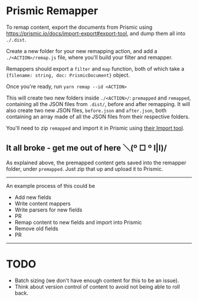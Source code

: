 # Prismic Remapper

To remap content, export the documents from Prismic using https://prismic.io/docs/import-export#export-tool, and dump them all into `./.dist`.

Create a new folder for your new remapping action, and add a `./<ACTION>/remap.js` file, where you'll build your filter and remapper.

Remappers should export a `filter` and `map` function, both of which take a
`{filename: string, doc: PrismicDocument}` object.

Once you're ready, run `yarn remap --id <ACTION>`

This will create two new folders inside `./<ACTION>/`: `premapped` and `remapped`, containing all the JSON files from `.dist/`, before and after remapping. 
It will also create two new JSON files, `before.json` and `after.json`, both containing an array made of all the JSON files from their respective folders.


<!-- Everything below this line part hasn't been tested in a few years and is an informed theory, so might need updating by the next dev who gives it a try. -->
You'll need to zip `remapped` and import it in Prismic using [their Import tool](https://prismic.io/docs/import-export#import-tool).


## It all broke - get me out of here ＼(º □ º l|l)/
As explained above, the premapped content gets saved into the remapper folder, under `premapped`.
Just zip that up and upload it to Prismic.

---

An example process of this could be

* Add new fields
* Write content mappers
* Write parsers for new fields
* PR
* Remap content to new fields and import into Prismic
* Remove old fields
* PR

---

# TODO
* Batch sizing (we don't have enough content for this to be an issue).
* Think about version control of content to avoid not being able to roll back.
